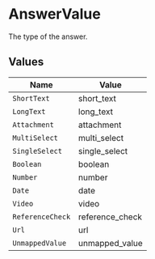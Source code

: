 # AnswerValue

The type of the answer.


## Values

| Name             | Value            |
| ---------------- | ---------------- |
| `ShortText`      | short_text       |
| `LongText`       | long_text        |
| `Attachment`     | attachment       |
| `MultiSelect`    | multi_select     |
| `SingleSelect`   | single_select    |
| `Boolean`        | boolean          |
| `Number`         | number           |
| `Date`           | date             |
| `Video`          | video            |
| `ReferenceCheck` | reference_check  |
| `Url`            | url              |
| `UnmappedValue`  | unmapped_value   |